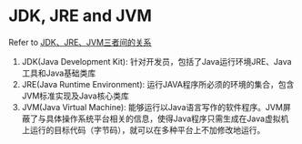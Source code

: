 # JDK, JRE and JVM

Refer to [JDK、JRE、JVM三者间的关系  ](http://playkid.blog.163.com/blog/static/56287260201372113842153/)

1. JDK(Java Development Kit): 针对开发员，包括了Java运行环境JRE、Java工具和Java基础类库
2. JRE(Java Runtime Environment): 运行JAVA程序所必须的环境的集合，包含JVM标准实现及Java核心类库
3. JVM(Java Virtual Machine): 能够运行以Java语言写作的软件程序。JVM屏蔽了与具体操作系统平台相关的信息，使得Java程序只需生成在Java虚拟机上运行的目标代码（字节码），就可以在多种平台上不加修改地运行。
